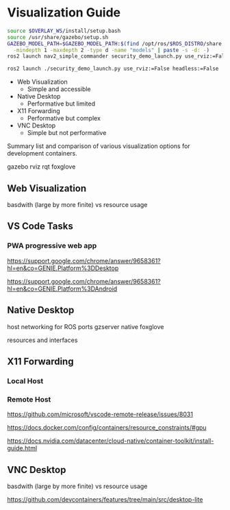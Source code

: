 # Visualization Guide


``` bash
source $OVERLAY_WS/install/setup.bash
source /usr/share/gazebo/setup.sh
GAZEBO_MODEL_PATH=$GAZEBO_MODEL_PATH:$(find /opt/ros/$ROS_DISTRO/share \
  -mindepth 1 -maxdepth 2 -type d -name "models" | paste -s -d: -)
ros2 launch nav2_simple_commander security_demo_launch.py use_rviz:=False headless:=False

ros2 launch ./security_demo_launch.py use_rviz:=False headless:=False
```

- Web Visualization
  - Simple and accessible
- Native Desktop
  - Performative but limited
- X11 Forwarding
  - Performative but complex
- VNC Desktop
  - Simple but not performative

Summary list and comparison of various visualization options for development containers.

gazebo
rviz
rqt
foxglove

## Web Visualization


basdwith (large by more finite) vs resource usage

## VS Code Tasks

### PWA progressive web app

https://support.google.com/chrome/answer/9658361?hl=en&co=GENIE.Platform%3DDesktop

https://support.google.com/chrome/answer/9658361?hl=en&co=GENIE.Platform%3DAndroid

## Native Desktop

host networking for ROS ports
 gzserver
native foxglove

resources and interfaces

## X11 Forwarding

### Local Host

### Remote Host

https://github.com/microsoft/vscode-remote-release/issues/8031

https://docs.docker.com/config/containers/resource_constraints/#gpu

https://docs.nvidia.com/datacenter/cloud-native/container-toolkit/install-guide.html


## VNC Desktop

basdwith (large by more finite) vs resource usage

https://github.com/devcontainers/features/tree/main/src/desktop-lite
